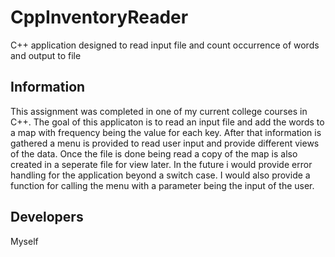 # CppInventoryReader
C++ application designed to read input file and count occurrence of words and output to file

## Information
This assignment was completed in one of my current college courses in C++. The goal of this applicaton
is to read an input file and add the words to a map with frequency being the value for each key.
After that information is gathered a menu is provided to read user input and provide different views
of the data. Once the file is done being read a copy of the map is also created in a seperate file 
for view later. In the future i would provide error handling for the application beyond a switch case.
I would also provide a function for calling the menu with a parameter being the input of the user.

## Developers
Myself
